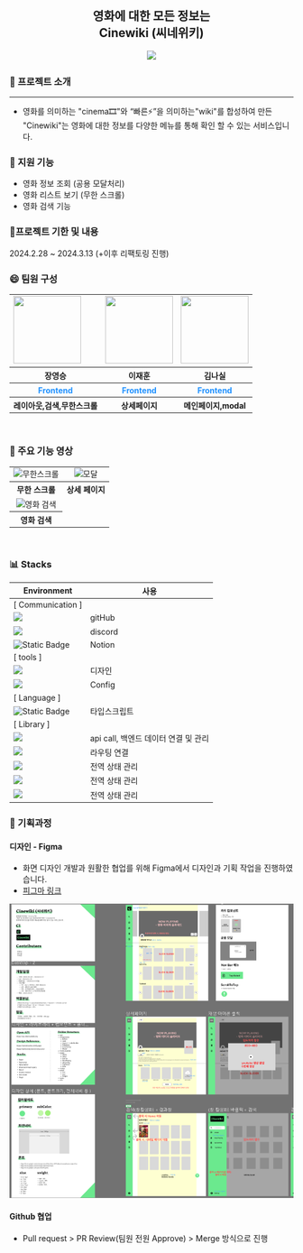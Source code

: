 <div align="center">

## 영화에 대한 모든 정보는 <br/> Cinewiki (씨네위키)

<img src="https://github.com/nasilKiM/nasilKiM/assets/117559842/d665b774-4799-4967-ad78-920d12876836" width="400px"/>

</div>

### 💫 프로젝트 소개

---

- 영화를 의미하는 "cinema🎞️"와 “빠른⚡”을 의미하는"wiki"를 합성하여 만든 "Cinewiki"는 영화에 대한 정보를 다양한 메뉴를 통해 확인 할 수 있는 서비스입니다.

### 📝 지원 기능

- 영화 정보 조회 (공용 모달처리)
- 영화 리스트 보기 (무한 스크롤)
- 영화 검색 기능

### 📅프로젝트 기한 및 내용

2024.2.28 ~ 2024.3.13 (+이후 리팩토링 진행)

### 😄 팀원 구성

<div align="center">
    <table style="margin-left: auto; margin-right: auto;">
      <tr>
        <td>
            <a href="https://github.com/YoungSeungJang">
        <img src="https://github.com/Frontend-ALPS-community/.github/assets/50819030/6e06bc2c-5870-4ee7-89d5-d786f5695661" width="120px" height="120px"/>
      </a>
        </td>
        <td>
              <a href="https://github.com/JaeHoonKOR">
        <img src="https://github.com/Frontend-ALPS-community/.github/assets/117559842/e1f0d23a-ae45-4e77-a846-20eaad2fbf48" width="120px" height="120px"/>
      </a> 
        </td>
        <td>
         <a href="https://github.com/nasilKiM">
        <img src="https://github.com/Frontend-ALPS-community/.github/assets/117559842/e07e8b17-d51f-4e43-a9fe-dba8d80cf199" width="120px" height="120px"/>
      </a>  
        </td>
      </tr>
      <tr>
        <th>장영승</th>
        <th>이재훈</th>
        <th>김나실</th>
      </tr>
      <tr>
        <th style="color:dodgerblue">Frontend</th>
        <th style="color:dodgerblue">Frontend</th>
        <th style="color:dodgerblue">Frontend</th>
      </tr>
 <tr>
        <th>레이아웃,검색,무한스크롤</th>
        <th>상세페이지</th>
        <th>메인페이지,modal</th>
      </tr>
    </table>
</div>

<br/>

### 🎥 주요 기능 영상

<table style="text-align: center">
  <tr>
    <td>
      <img src="https://github.com/Frontend-ALPS-community/Cinewiki/assets/117559842/a0c140c4-3bc8-4731-9ec4-cfb66083f84a" alt="무한스크롤" />
    </td>
    <td>
      <img src="https://github.com/Frontend-ALPS-community/Cinewiki/assets/117559842/4b75d4a2-467b-4749-b723-24f3a79bf31e" alt="모달" />
    </td>
  </tr>
   <tr>
    <th>
      무한 스크롤
    </th>
    <th>
      상세 페이지
    </th>
  </tr>
 <tr>
    <td>
      <img src="https://github.com/Frontend-ALPS-community/Cinewiki/assets/117559842/d473fc6f-52ae-491d-99b0-c024bbcc6429" alt="영화 검색" />
    </td>
    
  </tr>
   </tr>
   <tr>
    <th>
      영화 검색
    </th>
    
  </tr>
</table>

<br/>

### 📊 Stacks

| Environment                                                                                                       | 사용                                 |
| ----------------------------------------------------------------------------------------------------------------- | ------------------------------------ |
| [ Communication ]                                                                                                 |                                      |
| <img src="https://img.shields.io/badge/GitHub-000000?style=flat-square&logo=github&logoColor=white">              | gitHub                               |
| <img src="https://img.shields.io/badge/discord-5865F2?style=flat-square&logo=discord&logoColor=white">            | discord                              |
| ![Static Badge](https://img.shields.io/badge/Notion%20-%20lightgrey)                                              | Notion                               |
| [ tools ]                                                                                                         |                                      |
| <img src="https://img.shields.io/badge/figma-F24E1E?style=flat-square&logo=figma&logoColor=white">                | 디자인                               |
| <img src="https://img.shields.io/badge/NPM-CB3837?style=flat-square&logo=npm&logoColor=white">                    | Config                               |
| [ Language ]                                                                                                      |                                      |
| ![Static Badge](https://img.shields.io/badge/TypeScript-skyblue)                                                  | 타입스크립트                         |
| [ Library ]                                                                                                       |                                      |
| <img src="https://img.shields.io/badge/React%20Query-FF4154?style=flat-square&logo=reactquery&logoColor=white">   | api call, 백엔드 데이터 연결 및 관리 |
| <img src="https://img.shields.io/badge/React%20Router-CA4245?style=flat-square&logo=reactrouter&logoColor=white"> | 라우팅 연결                          |
| <img src="https://img.shields.io/badge/Recoil-blue">                                                              | 전역 상태 관리                       |
| <img src="https://img.shields.io/badge/Recoil-blue">                                                              | 전역 상태 관리                       |
| <img src="https://img.shields.io/badge/Recoil-blue">                                                              | 전역 상태 관리                       |

### 📌 기획과정

#### 디자인 - Figma

- 화면 디자인 개발과 원활한 협업를 위해 Figma에서 디자인과 기획 작업을 진행하였습니다.
- <a href="https://www.figma.com/file/LStbG51DcKnzpWTxhNrTyZ/TS-MovieTrailer?type=design&node-id=0%3A1&mode=design&t=NbVgc7WKew1sh85Y-1">피그마 링크</a>

![alt text](image.png)

#### Github 협업

- Pull request > PR Review(팀원 전원 Approve) > Merge 방식으로 진행

  <br />
